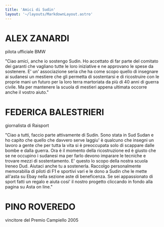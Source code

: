 ```yaml
---
title: 'Amici di Sudin'
layout: '~/layouts/MarkdownLayout.astro'
---
```


# ALEX ZANARDI

pilota ufficiale BMW

"Ciao amici, anche io sostengo Sudin.
Ho accettato di far parte del comitato dei garanti che vagliano tutte le loro iniziative e ne approvano le spese da sostenere. E' un' associazione seria che ha come scopo quello di insegnare ai sudanesi un mestiere che gli permetta di sostentarsi e di ricostruire con le proprie mani un futuro per la loro terra martoriata da più di 40 anni di guerra civile. Ma per mantenere la scuola di mestieri appena ultimata occorre anche il vostro aiuto."

# FEDERICA BALESTRIERI

giornalista di Raisport

"Ciao a tutti,
faccio parte attivamente di Sudin. Sono stata in Sud Sudan e ho capito che quello che davvero serve laggiu' è qualcuno che insegni un lavoro a gente che per tutta la vita si è preoccupata solo di scappare dalle bombe e dalla guerra. Ora è il momento della ricostruzione ed è giusto che se ne occupino i sudanesi ma per farlo devono imparare le tecniche e trovare mezzi di sostentamento. E' questo lo scopo della nostra scuola Ireneo Dud. Aiutaci anche tu a sostenerla. Raccolgo personalmente memorabilia di piloti di F1 e sportivi vari e le dono a Sudin che le mette all'asta su Ebay nella sezione aste di beneficenza. Se sei appassionato di sport fatti un regalo e aiuta cosi' il nostro progetto cliccando in fondo alla pagina su Asta on line."

# PINO ROVEREDO

vincitore del Premio Campiello 2005
